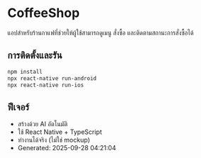 # CoffeeShop

แอปสำหรับร้านกาแฟที่ช่วยให้ผู้ใช้สามารถดูเมนู สั่งซื้อ และติดตามสถานะการสั่งซื้อได้

## การติดตั้งและรัน

```bash
npm install
npx react-native run-android
npx react-native run-ios
```

## ฟีเจอร์

- สร้างด้วย AI อัตโนมัติ
- ใช้ React Native + TypeScript
- ทำงานได้จริง (ไม่ใช่ mockup)
- Generated: 2025-09-28 04:21:04
